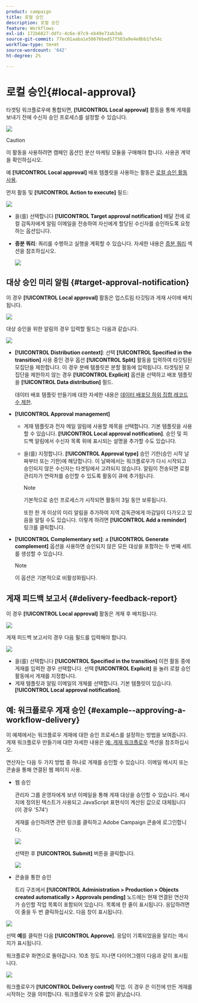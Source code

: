 ```yaml
---
product: campaign
title: 로컬 승인
description: 로컬 승인
feature: Workflows
exl-id: 172b6827-ddfc-4c6e-87c9-eb49e73ab3ab
source-git-commit: 77ec01aaba1e50676bed57f503a9e4e8bb1fe54c
workflow-type: tm+mt
source-wordcount: '642'
ht-degree: 2%

---
```


# 로컬 승인{#local-approval}

타겟팅 워크플로우에 통합되면, **[!UICONTROL Local approval]** 활동을 통해 게재를 보내기 전에 수신자 승인 프로세스를 설정할 수 있습니다.

![](assets/local_validation_0.png)

>[!CAUTION]
>
>이 활동을 사용하려면 캠페인 옵션인 분산 마케팅 모듈을 구매해야 합니다. 사용권 계약을 확인하십시오.

예 **[!UICONTROL Local approval]** 배포 템플릿을 사용하는 활동은 [로컬 승인 활동 사용](local-approval-activity.md).

먼저 활동 및 **[!UICONTROL Action to execute]** 필드:

![](assets/local_validation_1.png)

* 을(를) 선택합니다 **[!UICONTROL Target approval notification]** 배달 전에 로컬 감독자에게 알림 이메일을 전송하여 자신에게 할당된 수신자를 승인하도록 요청하는 옵션입니다.

* **증분 쿼리**: 쿼리를 수행하고 실행을 계획할 수 있습니다. 자세한 내용은 [증분 쿼리](incremental-query.md) 섹션을 참조하십시오.

   ![](assets/local_validation_intro_3.png)

## 대상 승인 미리 알림 {#target-approval-notification}

이 경우 **[!UICONTROL Local approval]** 활동은 업스트림 타깃팅과 게재 사이에 배치됩니다.

![](assets/local_validation_2.png)

대상 승인을 위한 알림의 경우 입력할 필드는 다음과 같습니다.

![](assets/local_validation_3.png)

* **[!UICONTROL Distribution context]**: 선택 **[!UICONTROL Specified in the transition]** 사용 중인 경우 옵션 **[!UICONTROL Split]** 활동을 입력하여 타깃팅된 모집단을 제한합니다. 이 경우 분배 템플릿은 분할 활동에 입력됩니다. 타겟팅된 모집단을 제한하지 않는 경우 **[!UICONTROL Explicit]** 옵션을 선택하고 배포 템플릿을 **[!UICONTROL Data distribution]** 필드.

   데이터 배포 템플릿 만들기에 대한 자세한 내용은 [데이터 배포당 하위 집합 레코드 수 제한](split.md#limiting-the-number-of-subset-records-per-data-distribution).

* **[!UICONTROL Approval management]**

   * 게재 템플릿과 전자 메일 알림에 사용할 제목을 선택합니다. 기본 템플릿을 사용할 수 있습니다. **[!UICONTROL Local approval notification]**. 승인 및 피드백 알림에서 수신자 목록 위에 표시되는 설명을 추가할 수도 있습니다.
   * 을(를) 지정합니다. **[!UICONTROL Approval type]** 승인 기한(승인 시작 날짜부터 또는 기한)에 해당합니다. 이 날짜에서는 워크플로우가 다시 시작되고 승인되지 않은 수신자는 타겟팅에서 고려되지 않습니다. 알림이 전송되면 로컬 관리자가 연락처를 승인할 수 있도록 활동이 큐에 추가됩니다.

      >[!NOTE]
      >
      >기본적으로 승인 프로세스가 시작되면 활동이 3일 동안 보류됩니다.

      또한 한 개 이상의 미리 알림을 추가하여 지역 감독관에게 마감일이 다가오고 있음을 알릴 수도 있습니다. 이렇게 하려면 **[!UICONTROL Add a reminder]** 링크를 클릭합니다.

* **[!UICONTROL Complementary set]**: a **[!UICONTROL Generate complement]** 옵션을 사용하면 승인되지 않은 모든 대상을 포함하는 두 번째 세트를 생성할 수 있습니다.

   >[!NOTE]
   >
   >이 옵션은 기본적으로 비활성화됩니다.

## 게재 피드백 보고서 {#delivery-feedback-report}

이 경우 **[!UICONTROL Local approval]** 활동은 게재 후 배치됩니다.

![](assets/local_validation_4.png)

게재 피드백 보고서의 경우 다음 필드를 입력해야 합니다.

![](assets/local_validation_workflow_4.png)

* 을(를) 선택합니다 **[!UICONTROL Specified in the transition]** 이전 활동 중에 게재를 입력한 경우 선택합니다. 선택 **[!UICONTROL Explicit]** 을 눌러 로컬 승인 활동에서 게재를 지정합니다.
* 게재 템플릿과 알림 이메일의 개체를 선택합니다. 기본 템플릿이 있습니다. **[!UICONTROL Local approval notification]**.

## 예: 워크플로우 게재 승인 {#example--approving-a-workflow-delivery}

이 예제에서는 워크플로우 게재에 대한 승인 프로세스를 설정하는 방법을 보여줍니다. 게재 워크플로우 만들기에 대한 자세한 내용은 [예: 게재 워크플로우](delivery.md#example--delivery-workflow) 섹션을 참조하십시오.

연산자는 다음 두 가지 방법 중 하나로 게재를 승인할 수 있습니다. 이메일 메시지 또는 콘솔을 통해 연결된 웹 페이지 사용.

* 웹 승인

   관리자 그룹 운영자에게 보낸 이메일을 통해 게재 대상을 승인할 수 있습니다. 메시지에 정의된 텍스트가 사용되고 JavaScript 표현식이 계산된 값으로 대체됩니다(이 경우 &#39;574&#39;)

   게재를 승인하려면 관련 링크를 클릭하고 Adobe Campaign 콘솔에 로그인합니다.

   ![](assets/new-workflow-valid-webaccess.png)

   선택한 후 **[!UICONTROL Submit]** 버튼을 클릭합니다.

   ![](assets/new-workflow-valid-webaccess-confirm.png)

* 콘솔을 통한 승인

   트리 구조에서 **[!UICONTROL Administration > Production > Objects created automatically > Approvals pending]** 노드에는 현재 연결된 연산자가 승인할 작업 목록이 포함되어 있습니다. 목록에 한 줄이 표시됩니다. 응답하려면 이 줄을 두 번 클릭하십시오. 다음 창이 표시됩니다.

![](assets/new-workflow-7.png)

선택 **예**&#x200B;를 클릭한 다음 **[!UICONTROL Approve]**. 응답이 기록되었음을 알리는 메시지가 표시됩니다.

워크플로우 화면으로 돌아갑니다. 10초 정도 지나면 다이어그램이 다음과 같이 표시됩니다.

![](assets/new-workflow-8.png)

워크플로우가 **[!UICONTROL Delivery control]** 작업. 이 경우 은 이전에 만든 게재를 시작하는 것을 의미합니다. 워크플로우가 오류 없이 끝났습니다.
